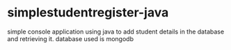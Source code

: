 # simplestudentregister-java

simple console application using java to add student details in the database and retrieving it.
database used is mongodb
